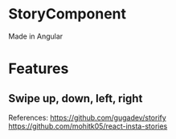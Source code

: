 # StoryComponent

Made in Angular

# Features
## Swipe up, down, left, right

References:
https://github.com/gugadev/storify
https://github.com/mohitk05/react-insta-stories
